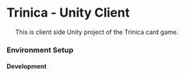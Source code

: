 # Trinica - Unity Client

&nbsp;&nbsp;&nbsp;&nbsp; This is client side Unity project of the Trinica card game.

### Environment Setup

#### Development
